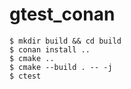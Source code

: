 # gtest_conan

```console
$ mkdir build && cd build
$ conan install ..
$ cmake ..
$ cmake --build . -- -j
$ ctest
```